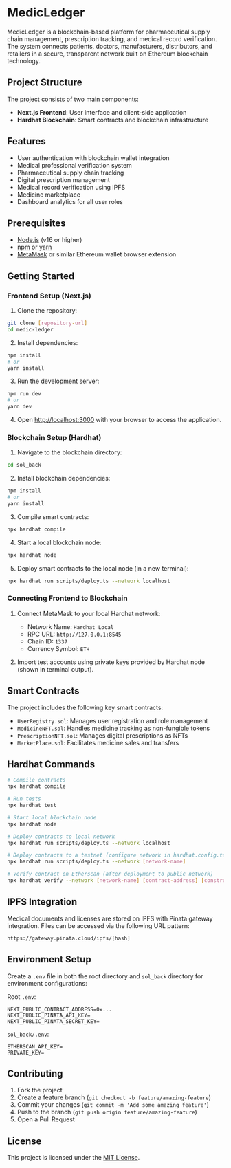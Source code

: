 # MedicLedger

MedicLedger is a blockchain-based platform for pharmaceutical supply chain management, prescription tracking, and medical record verification. The system connects patients, doctors, manufacturers, distributors, and retailers in a secure, transparent network built on Ethereum blockchain technology.

## Project Structure

The project consists of two main components:
- **Next.js Frontend**: User interface and client-side application
- **Hardhat Blockchain**: Smart contracts and blockchain infrastructure

## Features

- User authentication with blockchain wallet integration
- Medical professional verification system
- Pharmaceutical supply chain tracking
- Digital prescription management
- Medical record verification using IPFS
- Medicine marketplace
- Dashboard analytics for all user roles

## Prerequisites

- [Node.js](https://nodejs.org/) (v16 or higher)
- [npm](https://www.npmjs.com/) or [yarn](https://yarnpkg.com/)
- [MetaMask](https://metamask.io/) or similar Ethereum wallet browser extension

## Getting Started

### Frontend Setup (Next.js)

1. Clone the repository:
```bash
git clone [repository-url]
cd medic-ledger
```

2. Install dependencies:
```bash
npm install
# or
yarn install
```

3. Run the development server:
```bash
npm run dev
# or
yarn dev
```

4. Open [http://localhost:3000](http://localhost:3000) with your browser to access the application.

### Blockchain Setup (Hardhat)

1. Navigate to the blockchain directory:
```bash
cd sol_back
```

2. Install blockchain dependencies:
```bash
npm install
# or
yarn install
```

3. Compile smart contracts:
```bash
npx hardhat compile
```

4. Start a local blockchain node:
```bash
npx hardhat node
```

5. Deploy smart contracts to the local node (in a new terminal):
```bash
npx hardhat run scripts/deploy.ts --network localhost
```

### Connecting Frontend to Blockchain

1. Connect MetaMask to your local Hardhat network:
   - Network Name: `Hardhat Local`
   - RPC URL: `http://127.0.0.1:8545`
   - Chain ID: `1337`
   - Currency Symbol: `ETH`

2. Import test accounts using private keys provided by Hardhat node (shown in terminal output).

## Smart Contracts

The project includes the following key smart contracts:

- `UserRegistry.sol`: Manages user registration and role management
- `MedicineNFT.sol`: Handles medicine tracking as non-fungible tokens
- `PrescriptionNFT.sol`: Manages digital prescriptions as NFTs
- `MarketPlace.sol`: Facilitates medicine sales and transfers

## Hardhat Commands

```bash
# Compile contracts
npx hardhat compile

# Run tests
npx hardhat test

# Start local blockchain node
npx hardhat node

# Deploy contracts to local network
npx hardhat run scripts/deploy.ts --network localhost

# Deploy contracts to a testnet (configure network in hardhat.config.ts first)
npx hardhat run scripts/deploy.ts --network [network-name]

# Verify contract on Etherscan (after deployment to public network)
npx hardhat verify --network [network-name] [contract-address] [constructor-arguments]
```

## IPFS Integration

Medical documents and licenses are stored on IPFS with Pinata gateway integration. Files can be accessed via the following URL pattern:
```
https://gateway.pinata.cloud/ipfs/[hash]
```

## Environment Setup

Create a `.env` file in both the root directory and `sol_back` directory for environment configurations:

Root `.env`:
```
NEXT_PUBLIC_CONTRACT_ADDRESS=0x...
NEXT_PUBLIC_PINATA_API_KEY=
NEXT_PUBLIC_PINATA_SECRET_KEY=
```

`sol_back/.env`:
```
ETHERSCAN_API_KEY=
PRIVATE_KEY=
```

## Contributing

1. Fork the project
2. Create a feature branch (`git checkout -b feature/amazing-feature`)
3. Commit your changes (`git commit -m 'Add some amazing feature'`)
4. Push to the branch (`git push origin feature/amazing-feature`)
5. Open a Pull Request

## License

This project is licensed under the [MIT License](LICENSE).
